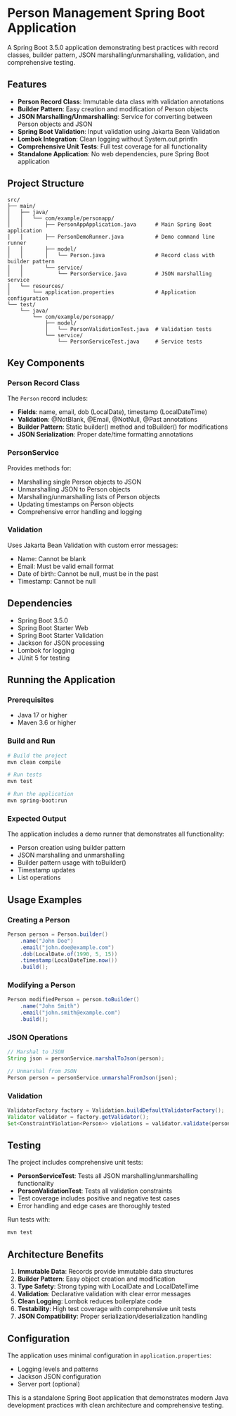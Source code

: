# Person Management Spring Boot Application

A Spring Boot 3.5.0 application demonstrating best practices with record classes, builder pattern, JSON marshalling/unmarshalling, validation, and comprehensive testing.

## Features

- **Person Record Class**: Immutable data class with validation annotations
- **Builder Pattern**: Easy creation and modification of Person objects
- **JSON Marshalling/Unmarshalling**: Service for converting between Person objects and JSON
- **Spring Boot Validation**: Input validation using Jakarta Bean Validation
- **Lombok Integration**: Clean logging without System.out.println
- **Comprehensive Unit Tests**: Full test coverage for all functionality
- **Standalone Application**: No web dependencies, pure Spring Boot application

## Project Structure

```
src/
├── main/
│   ├── java/
│   │   └── com/example/personapp/
│   │       ├── PersonAppApplication.java      # Main Spring Boot application
│   │       ├── PersonDemoRunner.java          # Demo command line runner
│   │       ├── model/
│   │       │   └── Person.java                # Record class with builder pattern
│   │       └── service/
│   │           └── PersonService.java         # JSON marshalling service
│   └── resources/
│       └── application.properties             # Application configuration
└── test/
    └── java/
        └── com/example/personapp/
            ├── model/
            │   └── PersonValidationTest.java  # Validation tests
            └── service/
                └── PersonServiceTest.java     # Service tests
```

## Key Components

### Person Record Class

The `Person` record includes:
- **Fields**: name, email, dob (LocalDate), timestamp (LocalDateTime)
- **Validation**: @NotBlank, @Email, @NotNull, @Past annotations
- **Builder Pattern**: Static builder() method and toBuilder() for modifications
- **JSON Serialization**: Proper date/time formatting annotations

### PersonService

Provides methods for:
- Marshalling single Person objects to JSON
- Unmarshalling JSON to Person objects
- Marshalling/unmarshalling lists of Person objects
- Updating timestamps on Person objects
- Comprehensive error handling and logging

### Validation

Uses Jakarta Bean Validation with custom error messages:
- Name: Cannot be blank
- Email: Must be valid email format
- Date of birth: Cannot be null, must be in the past
- Timestamp: Cannot be null

## Dependencies

- Spring Boot 3.5.0
- Spring Boot Starter Web
- Spring Boot Starter Validation
- Jackson for JSON processing
- Lombok for logging
- JUnit 5 for testing

## Running the Application

### Prerequisites
- Java 17 or higher
- Maven 3.6 or higher

### Build and Run
```bash
# Build the project
mvn clean compile

# Run tests
mvn test

# Run the application
mvn spring-boot:run
```

### Expected Output
The application includes a demo runner that demonstrates all functionality:
- Person creation using builder pattern
- JSON marshalling and unmarshalling
- Builder pattern usage with toBuilder()
- Timestamp updates
- List operations

## Usage Examples

### Creating a Person
```java
Person person = Person.builder()
    .name("John Doe")
    .email("john.doe@example.com")
    .dob(LocalDate.of(1990, 5, 15))
    .timestamp(LocalDateTime.now())
    .build();
```

### Modifying a Person
```java
Person modifiedPerson = person.toBuilder()
    .name("John Smith")
    .email("john.smith@example.com")
    .build();
```

### JSON Operations
```java
// Marshal to JSON
String json = personService.marshalToJson(person);

// Unmarshal from JSON
Person person = personService.unmarshalFromJson(json);
```

### Validation
```java
ValidatorFactory factory = Validation.buildDefaultValidatorFactory();
Validator validator = factory.getValidator();
Set<ConstraintViolation<Person>> violations = validator.validate(person);
```

## Testing

The project includes comprehensive unit tests:

- **PersonServiceTest**: Tests all JSON marshalling/unmarshalling functionality
- **PersonValidationTest**: Tests all validation constraints
- Test coverage includes positive and negative test cases
- Error handling and edge cases are thoroughly tested

Run tests with:
```bash
mvn test
```

## Architecture Benefits

1. **Immutable Data**: Records provide immutable data structures
2. **Builder Pattern**: Easy object creation and modification
3. **Type Safety**: Strong typing with LocalDate and LocalDateTime
4. **Validation**: Declarative validation with clear error messages
5. **Clean Logging**: Lombok reduces boilerplate code
6. **Testability**: High test coverage with comprehensive unit tests
7. **JSON Compatibility**: Proper serialization/deserialization handling

## Configuration

The application uses minimal configuration in `application.properties`:
- Logging levels and patterns
- Jackson JSON configuration
- Server port (optional)

This is a standalone Spring Boot application that demonstrates modern Java development practices with clean architecture and comprehensive testing.
